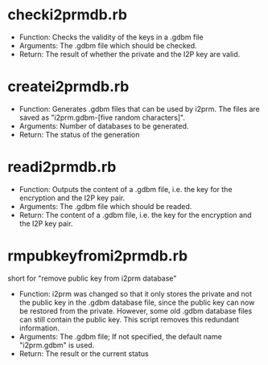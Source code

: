 checki2prmdb.rb
===============
* Function: Checks the validity of the keys in a .gdbm file
* Arguments: The .gdbm file which should be checked.
* Return: The result of whether the private and the I2P key are valid.

createi2prmdb.rb
================
* Function: Generates .gdbm files that can be used by i2prm. The files are saved as "i2prm.gdbm-[five random characters]".
* Arguments: Number of databases to be generated.
* Return: The status of the generation

readi2prmdb.rb
==============
* Function: Outputs the content of a .gdbm file, i.e. the key for the encryption and the I2P key pair.
* Arguments: The .gdbm file which should be readed.
* Return: The content of a .gdbm file, i.e. the key for the encryption and the I2P key pair.

rmpubkeyfromi2prmdb.rb
======================
short for "remove public key from i2prm database"
* Function: i2prm was changed so that it only stores the private and not the public key in the .gdbm database file, since the public key can now be restored from the private. However, some old .gdbm database files can still contain the public key. This script removes this redundant information.
* Arguments: The .gdbm file; If not specified, the default name "i2prm.gdbm" is used.
* Return: The result or the current status